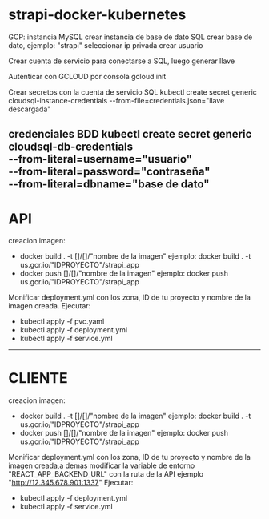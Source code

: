# strapi-docker-kubernetes

GCP: instancia MySQL
crear instancia de base de dato SQL
crear base de dato, ejemplo: "strapi"
seleccionar ip privada
crear usuario

Crear cuenta de servicio para conectarse a SQL, luego generar llave

Autenticar con GCLOUD por consola
    gcloud init

Crear secretos con la cuenta de servicio SQL
    kubectl create secret generic cloudsql-instance-credentials --from-file=credentials.json="llave descargada"

credenciales BDD
kubectl create secret generic cloudsql-db-credentials \
    --from-literal=username="usuario" \
    --from-literal=password="contraseña" \
    --from-literal=dbname="base de dato"
----------------------------------------------

# API

creacion imagen:
- docker build . -t []/[]/"nombre de la imagen"
    ejemplo: docker build . -t us.gcr.io/"IDPROYECTO"/strapi_app
- docker push []/[]/"nombre de la imagen"
    ejemplo: docker push us.gcr.io/"IDPROYECTO"/strapi_app

Monificar deployment.yml con los zona, ID de tu proyecto y nombre de la imagen creada.
Ejecutar:
- kubectl apply -f pvc.yaml
- kubectl apply -f deployment.yml
- kubectl apply -f service.yml
----------------------------------------------

# CLIENTE

creacion imagen:
- docker build . -t []/[]/"nombre de la imagen"
    ejemplo: docker build . -t us.gcr.io/"IDPROYECTO"/strapi_app
- docker push []/[]/"nombre de la imagen"
    ejemplo: docker push us.gcr.io/"IDPROYECTO"/strapi_app

Monificar deployment.yml con los zona, ID de tu proyecto y nombre de la imagen creada,a demas modificar la variable de entorno "REACT_APP_BACKEND_URL" con la ruta de la API ejemplo "http://12.345.678.901:1337"
Ejecutar:
- kubectl apply -f deployment.yml
- kubectl apply -f service.yml